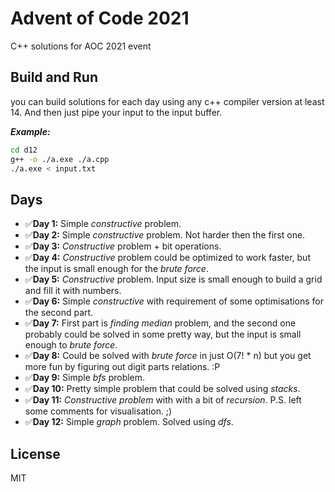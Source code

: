 # Advent of Code 2021
C++ solutions for AOC 2021 event

## Build and Run
you can build solutions for each day using any c++ compiler version at least 14. And then just pipe your input to the input buffer.

***Example:***
```bash
cd d12
g++ -o ./a.exe ./a.cpp
./a.exe < input.txt
```

## Days
* ✅**Day 1:** Simple _constructive_ problem.
* ✅**Day 2:** Simple _constructive_ problem. Not harder then the first one.
* ✅**Day 3:** _Constructive_ problem + bit operations.
* ✅**Day 4:** _Constructive_ problem could be optimized to work faster, but the input is small enough for the _brute force_.
* ✅**Day 5:** _Constructive_ problem. Input size is small enough to build a grid and fill it with numbers.
* ✅**Day 6:** Simple _constructive_ with requirement of some optimisations for the second part.
* ✅**Day 7:** First part is _finding median_ problem, and the second one probably could be solved in some pretty way, but the input is small enough to _brute force_.
* ✅**Day 8:** Could be solved with _brute force_ in just O(7! * n) but you get more fun by figuring out digit parts relations. :P
* ✅**Day 9:** Simple _bfs_ problem.
* ✅**Day 10:** Pretty simple problem that could be solved using _stacks_.
* ✅**Day 11:** _Constructive problem_ with with a bit of _recursion_. P.S. left some comments for visualisation. ;)
* ✅**Day 12:** Simple _graph_ problem. Solved using _dfs_. 

## License
MIT
